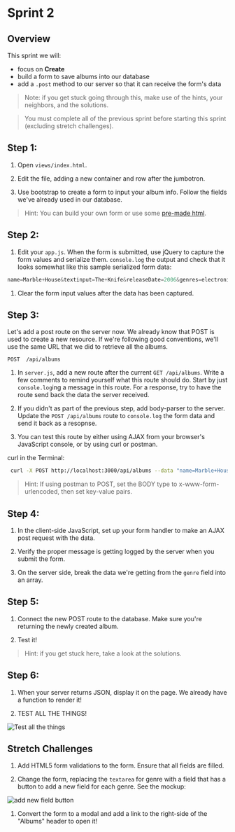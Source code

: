 # Sprint 2

## Overview

This sprint we will:
* focus on **Create**
* build a form to save albums into our database
* add a `.post` method to our server so that it can receive the form's data

> Note: if you get stuck going through this, make use of the hints, your neighbors, and the solutions.

> You must complete all of the previous sprint before starting this sprint (excluding stretch challenges).

## Step 1:

1. Open `views/index.html`.

1. Edit the file, adding a new container and row after the jumbotron.

1. Use bootstrap to create a form to input your album info.  Follow the fields we've already used in our database.

> Hint: You can build your own form or use some [pre-made html](/docs/code_samples/sprint2_form.html).


## Step 2:

1. Edit your `app.js`. When the form is submitted, use jQuery to capture the form values and serialize them.  `console.log` the output and check that it looks somewhat like this sample serialized form data:

```js
name=Marble+House&textinput=The+Knife&releaseDate=2006&genres=electronica%2C+synth+pop%2C+trip+hop
```

1. Clear the form input values after the data has been captured.

## Step 3:

Let's add a post route on the server now.  We already know that POST is used to create a new resource.  If we're following good conventions, we'll use the same URL that we did to retrieve all the albums.

```
POST  /api/albums
```

1. In `server.js`, add a new route after the current `GET /api/albums`. Write a few comments to remind yourself what this route should do.  Start by just `console.log`ing a message in this route.  For a response, try to have the route send back the data the server received.

1. If you didn't as part of the previous step, add body-parser to the server. Update the `POST /api/albums` route to `console.log` the form data and send it back as a resopnse.

1. You can test this route by either using AJAX from your browser's JavaScript console, or by using curl or postman.

curl in the Terminal:
```bash
 curl -X POST http://localhost:3000/api/albums --data "name=Marble+House&textinput=The+Knife&releaseDate=2006&genres=electronica%2C+synth+pop%2C+trip+hop"
```

> Hint: If using postman to POST, set the BODY type to x-www-form-urlencoded, then set key-value pairs.


## Step 4:

1. In the client-side JavaScript, set up your form handler to make an AJAX post request with the data.

1. Verify the proper message is getting logged by the server when you submit the form.

1. On the server side, break the data we're getting from the  `genre` field into an array.

## Step 5:

1. Connect the new POST route to the database.  Make sure you're returning the newly created album.

1. Test it!

> Hint: if you get stuck here, take a look at the solutions.

## Step 6:

1. When your server returns JSON, display it on the page.  We already have a function to render it!

1. TEST ALL THE THINGS!

  ![Test all the things](http://www.daedtech.com/wp-content/uploads/2012/12/TestAllTheThings-300x225.jpg)

## Stretch Challenges

1. Add HTML5 form validations to the form.  Ensure that all fields are filled.  

1. Change the form, replacing the `textarea` for genre with a field that has a button to add a new field for each genre.  See the mockup:

  ![add new field button](/docs/assets/images/add_new_field_button.png)

1. Convert the form to a modal and add a link to the right-side of the "Albums" header to open it!
